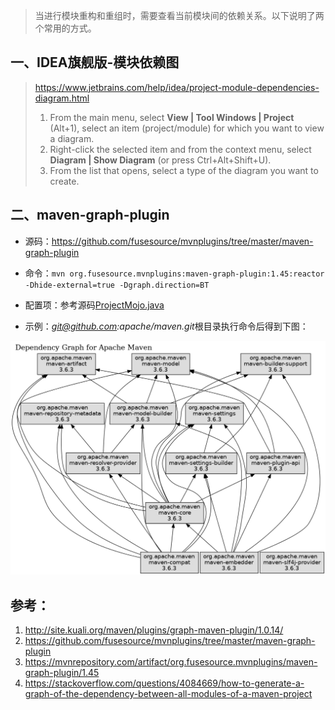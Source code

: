 > 当进行模块重构和重组时，需要查看当前模块间的依赖关系。以下说明了两个常用的方式。

## 一、IDEA旗舰版-模块依赖图

> https://www.jetbrains.com/help/idea/project-module-dependencies-diagram.html
>
> 1. From the main menu, select **View | Tool Windows | Project** (Alt+1), select an item (project/module) for which you want to view a diagram.
> 2. Right-click the selected item and from the context menu, select **Diagram | Show Diagram** (or press Ctrl+Alt+Shift+U).
> 3. From the list that opens, select a type of the diagram you want to create.

## 二、maven-graph-plugin

* 源码：https://github.com/fusesource/mvnplugins/tree/master/maven-graph-plugin

* 命令：`mvn org.fusesource.mvnplugins:maven-graph-plugin:1.45:reactor -Dhide-external=true -Dgraph.direction=BT`
* 配置项：参考源码[ProjectMojo.java](https://github.com/fusesource/mvnplugins/blob/master/maven-graph-plugin/src/main/java/org/fusesource/mvnplugins/graph/ProjectMojo.java)

* 示例：*git@github.com:apache/maven.git*根目录执行命令后得到下图：

![reactor-graph](pic/reactor-graph.png)

## 参考：

1. http://site.kuali.org/maven/plugins/graph-maven-plugin/1.0.14/
2. https://github.com/fusesource/mvnplugins/tree/master/maven-graph-plugin
3. https://mvnrepository.com/artifact/org.fusesource.mvnplugins/maven-graph-plugin/1.45
4. https://stackoverflow.com/questions/4084669/how-to-generate-a-graph-of-the-dependency-between-all-modules-of-a-maven-project

